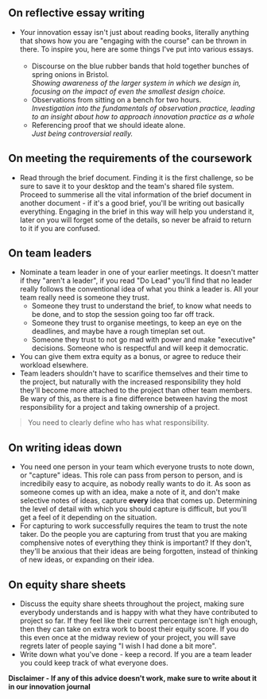 ## On reflective essay writing

* Your innovation essay isn't just about reading books, literally anything that shows how you are "engaging with the course" can be thrown in there. To inspire you, here are some things I've put into various essays. <br><br>
  - Discourse on the blue rubber bands that hold together bunches of spring onions in Bristol.<br>
  *Showing awareness of the larger system in which we design in, focusing on the impact of even the smallest design choice.*
  - Observations from sitting on a bench for two hours.<br>
  *Investigation into the fundamentals of observation practice, leading to an insight about how to approach innovation practice as a whole*
  - Referencing proof that we should ideate alone.<br>
  *Just being controversial really.*

## On meeting the requirements of the coursework

* Read through the brief document. Finding it is the first challenge, so be sure to save it to your desktop and the team's shared file system. Proceed to summerise all the vital information of the brief document in another document - if it's a good brief, you'll be writing out basically everything. Engaging in the brief in this way will help you understand it, later on you will forget some of the details, so never be afraid to return to it if you are confused.

## On team leaders

* Nominate a team leader in one of your earlier meetings. It doesn't matter if they "aren't a leader", if you read "Do Lead" you'll find that no leader really follows the conventional idea of what you think a leader is. All your team really need is someone they trust. 
  - Someone they trust to understand the brief, to know what needs to be done, and to stop the session going too far off track. 
  - Someone they trust to organise meetings, to keep an eye on the deadlines, and maybe have a rough timeplan set out.
  - Someone they trust to not go mad with power and make "executive" decisions. Someone who is respectful and will keep it democratic.
* You can give them extra equity as a bonus, or agree to reduce their workload elsewhere.
* Team leaders shouldn't have to scarifice themselves and their time to the project, but naturally with the increased responsibility they hold they'll become more attached to the project than other team members. Be wary of this, as there is a fine difference between having the most responsibility for a project and taking ownership of a project. 
  
> You need to clearly define who has what responsibility.

## On writing ideas down

* You need one person in your team which everyone trusts to note down, or "capture" ideas. This role can pass from person to person, and is incredibily easy to acquire, as nobody really wants to do it. As soon as someone comes up with an idea, make a note of it, and don't make selective notes of ideas, capture **every** idea that comes up. Determining the level of detail with which you should capture is difficult, but you'll get a feel of it depending on the situation. 
* For capturing to work successfully requires the team to trust the note taker. Do the people you are capturing from trust that you are making comphensive notes of everything they think is important? If they don't, they'll be anxious that their ideas are being forgotten, instead of thinking of new ideas, or expanding on their idea.

## On equity share sheets

* Discuss the equity share sheets throughout the project, making sure everybody understands and is happy with what they have contributed to project so far. If they feel like their current percentage isn't high enough, then they can take on extra work to boost their equity score. If you do this even once at the midway review of your project, you will save regrets later of people saying "I wish I had done a bit more".
* Write down what you've done - keep a record. If you are a team leader you could keep track of what everyone does.

**Disclaimer - If any of this advice doesn't work, make sure to write about it in our innovation journal**
